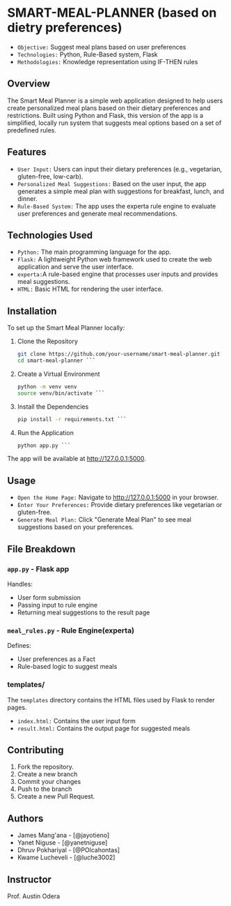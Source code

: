 # SMART-MEAL-PLANNER (based on dietry preferences)
- `Objective:` Suggest meal plans based on user preferences
- `Technologies:` Python, Rule-Based system, Flask
- `Methodologies:` Knowledge representation using IF-THEN rules

## Overview
The Smart Meal Planner is a simple web application designed to help users create personalized meal plans based on their dietary preferences and restrictions. Built using Python and Flask, this version of the app is a simplified, locally run system that suggests meal options based on a set of predefined rules.

## Features
- `User Input:` Users can input their dietary preferences (e.g., vegetarian, gluten-free, low-carb).
- `Personalized Meal Suggestions:` Based on the user input, the app generates a simple meal plan with suggestions for breakfast, lunch, and dinner.
- `Rule-Based System:` The app uses the experta rule engine to evaluate user preferences and generate meal recommendations.

## Technologies Used
- `Python:` The main programming language for the app.
- `Flask:` A lightweight Python web framework used to create the web application and serve the user interface.
- `experta:`A rule-based engine that processes user inputs and provides meal suggestions.
- `HTML:` Basic HTML for rendering the user interface.

## Installation
To set up the Smart Meal Planner locally:
1. Clone the Repository
   ``` bash
   git clone https://github.com/your-username/smart-meal-planner.git
   cd smart-meal-planner ```
2. Create a Virtual Environment
   ``` bash
   python -m venv venv
   source venv/bin/activate ```
3. Install the Dependencies
   ``` bash
   pip install -r requirements.txt ```
4. Run the Application
   ``` python
   python app.py ```
The app will be available at http://127.0.0.1:5000.

## Usage
- `Open the Home Page:` Navigate to http://127.0.0.1:5000 in your browser.
- `Enter Your Preferences:` Provide dietary preferences like vegetarian or gluten-free.
- `Generate Meal Plan:` Click "Generate Meal Plan" to see meal suggestions based on your preferences.


## File Breakdown
### `app.py` - Flask app
Handles:
- User form submission
- Passing input to rule engine
- Returning meal suggestions to the result page

### `meal_rules.py` - Rule Engine(experta)
Defines:
- User preferences as a Fact
- Rule-based logic to suggest meals

### templates/
The `templates` directory contains the HTML files used by Flask to render pages.
- `index.html:` Contains the user input form
- `result.html:` Contains the output page for suggested meals

## Contributing
1. Fork the repository.
2. Create a new branch
3. Commit your changes
4. Push to the branch
5. Create a new Pull Request.

## Authors
- James Mang'ana - [@jayotieno]
- Yanet Niguse - [@yanetniguse]
- Dhruv Pokhariyal - [@POlcahontas]
- Kwame Lucheveli - [@luche3002]

## Instructor
Prof. Austin Odera